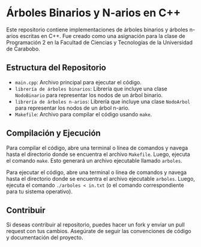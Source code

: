 # Árboles Binarios y N-arios en C++

Este repositorio contiene implementaciones de árboles binarios y árboles n-arios escritas en C++. Fue creado como una asignación para la clase de Programación 2 en la Facultad de Ciencias y Tecnologías de la Universidad de Carabobo.

## Estructura del Repositorio

- `main.cpp`: Archivo principal para ejecutar el código.
- `librería de árboles binarios`: Librería que incluye una clase `NodoBinario` para representar los nodos de un árbol binario.
- `librería de árboles n-arios`: Librería que incluye una clase `NodoArbol` para representar los nodos de un árbol n-ario.
- `Makefile`: Archivo para compilar el código usando `make`.

## Compilación y Ejecución

Para compilar el código, abre una terminal o línea de comandos y navega hasta el directorio donde se encuentra el archivo `Makefile`. Luego, ejecuta el comando `make`. Esto generará un archivo ejecutable llamado `arboles`.

Para ejecutar el código, abre una terminal o línea de comandos y navega hasta el directorio donde se encuentra el archivo ejecutable `arboles`. Luego, ejecuta el comando `./arboles < in.txt` (o el comando correspondiente para tu sistema operativo).

## Contribuir

Si deseas contribuir al repositorio, puedes hacer un fork y enviar un pull request con tus cambios. Asegúrate de seguir las convenciones de código y documentación del proyecto.
